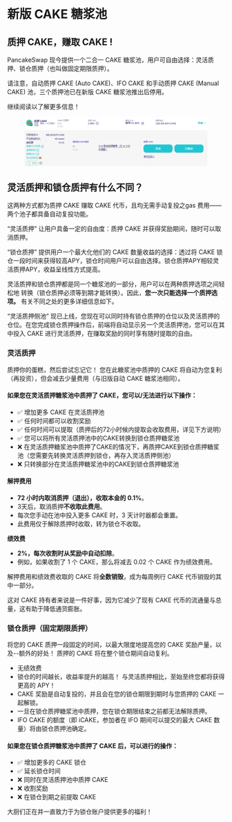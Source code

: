 # 新版 CAKE 糖浆池

## 质押 CAKE，赚取 CAKE !

PancakeSwap 现今提供一个二合一 CAKE 糖浆池，用户可自由选择：灵活质押、锁仓质押（也叫做固定期限质押）。&#x20;

请注意，自动质押 CAKE (Auto CAKE)、IFO CAKE 和手动质押 CAKE (Manual CAKE) 池，三个质押池已在新版 CAKE 糖浆池推出后停用。

继续阅读以了解更多信息！

<figure><img src="../../../.gitbook/assets/微信截图_20220919130645 (1).png" alt=""><figcaption></figcaption></figure>

## 灵活质押和锁仓质押有什么不同？

这两种方式都为质押 CAKE 赚取 CAKE 代币，且均无需手动复投之gas 费用——两个池子都具备自动复投功能。

“灵活质押” 让用户具备一定的自由度：质押 CAKE 并获得奖励期间，随时可以取消质押。

“锁仓质押” 提供用户一个最大化他们的 CAKE 数量收益的选择：透过将 CAKE 锁仓一段时间来获得较高APY，锁仓时间用户可以自由选择。锁仓质押APY相较灵活质押APY，收益呈线性方式提高。

灵活质押和锁仓质押都是同一个糖浆池的一部分，用户可以在两种质押选项之间轻松地 转换（锁仓质押必须等到期才能转换）。因此，**您一次只能选择一个质押选项。** 有关不同之处的更多详细信息如下。

“灵活质押侧池” 现已上线，您现在可以同时持有锁仓质押的仓位以及灵活质押的仓位。在您完成锁仓质押操作后，前端将自动显示另一个灵活质押池，您可以在其中投入 CAKE 进行灵活质押，在赚取奖励的同时享有随时提取的自由。

### 灵活质押

质押你的蛋糕，然后尝试忘记它！ 您在此糖浆池中质押的 CAKE 将自动为您复利（再投资），但会减去少量费用（与旧版自动 CAKE 糖浆池相同）。&#x20;

#### 如果您在灵活质押糖浆池中质押了 CAKE，您可以/无法进行以下操作：

* ✅ 增加更多 CAKE 在灵活质押池
* ✅ 任何时间都可以收割奖励
* ✅ 任何时间可以提取（质押后的72小时候内提取会收取费用，详见下方说明）
* ✅ 您可以将所有灵活质押池中的CAKE转换到锁仓质押糖浆池
* ❌ 在灵活质押糖浆池中质押了CAKE的情况下，再质押CAKE到锁仓质押糖浆池（您需要先转换灵活质押到锁仓，再存入灵活质押侧池）
* ❌ 只转换部分在灵活质押糖浆池中的CAKE到锁仓质押糖浆池

#### 解押费用&#x20;

* &#x20;**72 小时内取消质押（退出），收取本金的 0.1%**。&#x20;
* 3天后，取消质押**不收取此费用**。
* 每次您手动在池中投入更多 CAKE 时，3 天计时器都会重置。&#x20;
* 此费用仅于解除质押时收取，转为锁仓不收取。&#x20;

**绩效费**

* **2%，每次收割时从奖励中自动扣除**。
* 例如，如果收割了 1 个 CAKE，那么将减去 0.02 个 CAKE 作为绩效费用。&#x20;

解押费用和绩效费收取的 CAKE 将**全数销毁**，成为每周例行 CAKE 代币销毁的其中一部分。&#x20;

这对 CAKE 持有者来说是一件好事，因为它减少了现有 CAKE 代币的流通量与总量，这有助于降低通货膨胀。

### 锁仓质押（固定期限质押）

将您的 CAKE 质押一段固定的时间，以最大限度地提高您的 CAKE 奖励产量，以及--额外的好处！ 质押的 CAKE 将在整个锁仓期间自动复利。&#x20;

* 无绩效费&#x20;
* 锁仓的时间越长，收益率提升的越高！ 与灵活质押相比，至始至终您都将获得更高的 APY！&#x20;
* CAKE 奖励是自动复投的，并且会在您的锁仓期限到期时与您质押的 CAKE 一起解锁。
* &#x20;一旦在锁仓质押糖浆池中质押，您在锁仓期限结束之前都无法解除质押。&#x20;
* IFO CAKE 的额度（即 iCAKE，参加者在 IFO 期间可以提交的最大 CAKE 数量）将由锁仓质押池确定。

#### 如果您在锁仓质押糖浆池中质押了 CAKE 后，可以进行的操作：

* ✅ 增加更多的 CAKE 锁仓
* ✅ 延长锁仓时间
* ❌ 同时在灵活质押池中质押 CAKE
* ❌ 收割奖励
* ❌ 在锁仓到期之前提取 CAKE

大厨们正在并一直致力于为锁仓账户提供更多的福利！
